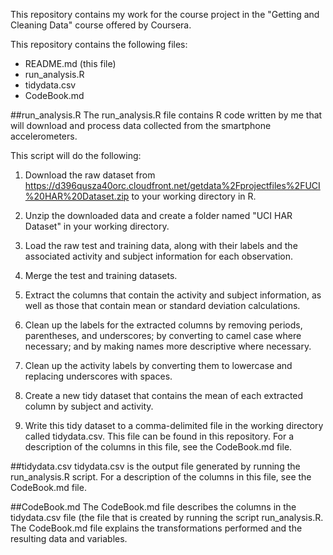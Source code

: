 This repository contains my work for the course project in the "Getting and Cleaning Data" course offered by Coursera.

This repository contains the following files:
- README.md (this file)
- run_analysis.R
- tidydata.csv
- CodeBook.md


##run_analysis.R
The run_analysis.R file contains R code written by me that will download and process data collected from the smartphone accelerometers.

This script will do the following:

1. Download the raw dataset from https://d396qusza40orc.cloudfront.net/getdata%2Fprojectfiles%2FUCI%20HAR%20Dataset.zip to your working directory in R.

2. Unzip the downloaded data and create a folder named "UCI HAR Dataset" in your working directory.

3. Load the raw test and training data, along with their labels and the associated activity and subject information for each observation.

4. Merge the test and training datasets.

5. Extract the columns that contain the activity and subject information, as well as those that contain mean or standard deviation calculations.

6. Clean up the labels for the extracted columns by removing periods, parentheses, and underscores; by converting to camel case where necessary; and by making names more descriptive where necessary.  

7. Clean up the activity labels by converting them to lowercase and replacing underscores with spaces.

8. Create a new tidy dataset that contains the mean of each extracted column by subject and activity.

9. Write this tidy dataset to a comma-delimited file in the working directory called tidydata.csv.  This file can be found in this repository.  For a description of the columns in this file, see the CodeBook.md file.


##tidydata.csv
tidydata.csv is the output file generated by running the run_analysis.R script. For a description of the columns in this file, see the CodeBook.md file.


##CodeBook.md
The CodeBook.md file describes the columns in the tidydata.csv file (the file that is created by running the script run_analysis.R.  The CodeBook.md file explains the transformations performed and the resulting data and variables.



